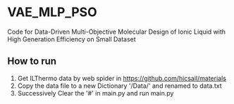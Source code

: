 # VAE_MLP_PSO
Code for Data-Driven Multi-Objective Molecular Design of Ionic Liquid with High Generation Efficiency on Small Dataset
## How to run
1. Get ILThermo data by web spider in https://github.com/hicsail/materials  
2. Copy the data file to a new Dictionary '/Data/' and renamed to data.txt  
3. Successively Clear the '#' in main.py and run main.py
